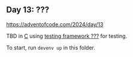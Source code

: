 ## Day 13: ???

https://adventofcode.com/2024/day/13

TBD in [C](https://www.iso.org/standard/82075.html) using [testing framework ???](https://some.url/) for testing.

To start, run `devenv up` in this folder.